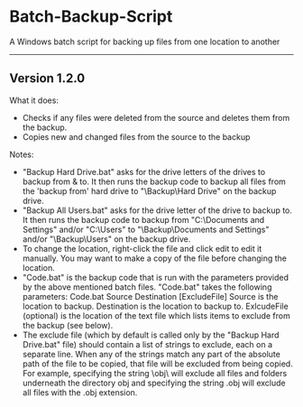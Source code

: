 # Batch-Backup-Script
A Windows batch script for backing up files from one location to another

-------------
Version 1.2.0
-------------

What it does:

- Checks if any files were deleted from the source and deletes them from the backup.
- Copies new and changed files from the source to the backup

Notes:

- "Backup Hard Drive.bat" asks for the drive letters of the drives to backup from & to.
It then runs the backup code to backup all files from the 'backup from' hard drive
to "\Backup\Hard Drive" on the backup drive.
- "Backup All Users.bat" asks for the drive letter of the drive to backup to.
It then runs the backup code to backup from "C:\Documents and Settings" and/or "C:\Users"
to "\Backup\Documents and Settings" and/or "\Backup\Users" on the backup drive.
- To change the location, right-click the file and click edit to edit it manually.
You may want to make a copy of the file before changing the location.
- "Code.bat" is the backup code that is run with the parameters provided by the above mentioned batch files.
"Code.bat" takes the following parameters: Code.bat Source Destination [ExcludeFile]
Source is the location to backup.
Destination is the location to backup to.
ExlcudeFile (optional) is the location of the text file which lists items to exclude from the backup (see below).
- The exclude file (which by default is called only by the "Backup Hard Drive.bat" file) should contain a list of strings
to exclude, each on a separate line.  When any of the strings match any part of the absolute path of the file to
be copied, that file will be excluded from being copied.  For example, specifying the string \obj\ will
exclude all files and folders underneath the directory obj and specifying the string .obj will exclude all files with the .obj extension.
